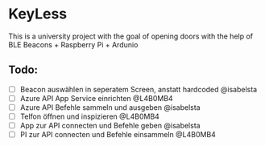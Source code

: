 # KeyLess

This is a university project with the goal of opening doors with the help of BLE Beacons + Raspberry Pi + Ardunio

## Todo:
- [ ] Beacon auswählen in seperatem Screen, anstatt hardcoded @isabelsta
- [ ] Azure API App Service einrichten @L4B0MB4
- [ ] Azure API Befehle sammeln und ausgeben @isabelsta
- [ ] Telfon öffnen und inspizieren @L4B0MB4
- [ ] App zur API connecten und Befehle geben @isabelsta
- [ ] PI zur API connecten und Befehle einsammeln @L4B0MB4
